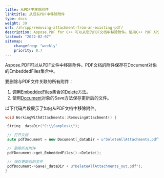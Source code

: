 ```yaml
---
title: 从PDF中移除附件
linktitle: 从现有PDF中移除附件
type: docs
weight: 30
url: /zh/cpp/removing-attachment-from-an-existing-pdf/
description: Aspose.PDF for C++ 可以从您的PDF文档中移除附件。使用C++ PDF API通过Aspose.PDF库移除PDF文件中的附件。
lastmod: "2022-02-07"
sitemap:
    changefreq: "weekly"
    priority: 0.7
---
```


Aspose.PDF可以从PDF文件中移除附件。PDF文档的附件保存在Document对象的EmbeddedFiles集合中。

要删除与PDF文件关联的所有附件：

1. 调用[EmbeddedFiles](https://reference.aspose.com/pdf/cpp/class/aspose.pdf.embedded_file_collection)集合的[Delete](https://reference.aspose.com/pdf/cpp/class/aspose.pdf.embedded_file_collection#afff8b235b554a66c203464b61204b843)方法。
1. 使用[Document](https://reference.aspose.com/pdf/cpp/class/aspose.pdf.document)对象的Save方法保存更新后的文件。

以下代码片段展示了如何从PDF文档中移除附件。

```cpp
void WorkingWithAttachments::RemovingAttachment() {

 String _dataDir("C:\\Samples\\");

 // 打开文档
 auto pdfDocument = new Document(_dataDir + u"DeleteAllAttachments.pdf");

 // 删除所有附件
 pdfDocument->get_EmbeddedFiles()->Delete();

 // 保存更新后的文件
 pdfDocument->Save(_dataDir + u"DeleteAllAttachments_out.pdf");
}
```